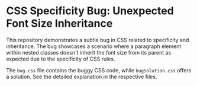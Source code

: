 # CSS Specificity Bug: Unexpected Font Size Inheritance

This repository demonstrates a subtle bug in CSS related to specificity and inheritance.  The bug showcases a scenario where a paragraph element within nested classes doesn't inherit the font size from its parent as expected due to the specificity of CSS rules.

The `bug.css` file contains the buggy CSS code, while `bugSolution.css` offers a solution. See the detailed explanation in the respective files.